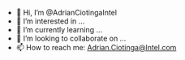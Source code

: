 - 👋 Hi, I’m @AdrianCiotingaIntel
- 👀 I’m interested in ...
- 🌱 I’m currently learning ...
- 💞️ I’m looking to collaborate on ...
- 📫 How to reach me: Adrian.Ciotinga@Intel.com

<!---
AdrianCiotingaIntel/AdrianCiotingaIntel is a ✨ special ✨ repository because its `README.md` (this file) appears on your GitHub profile.
You can click the Preview link to take a look at your changes.
--->
